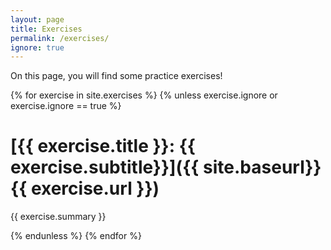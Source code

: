```yaml
---
layout: page
title: Exercises
permalink: /exercises/
ignore: true
---
```


On this page, you will find some practice exercises!

{% for exercise in site.exercises %}
{% unless exercise.ignore or exercise.ignore == true %}

# [{{ exercise.title }}: {{ exercise.subtitle}}]({{ site.baseurl}}{{ exercise.url }})

{{ exercise.summary }}

{% endunless %}
{% endfor %}
